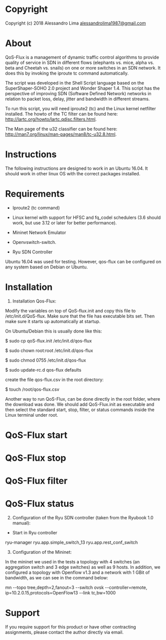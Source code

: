 # Copyright
Copyright (c) 2018 Alessandro Lima alessandrolima1987@gmail.com

# About
QoS-Flux is a management of dynamic traffic control algorithms to provide quality of service in SDN in different flows (elephants vs. mice, alpha vs. beta and Cheetah vs. snails) on one or more switches in an SDN network. It does this by invoking the iproute tc command automatically. 

The script was developed in the Shell Script language based on the SuperShaper-SOHO 2.0 project and Wonder Shaper 1.4. This script has the perspective of improving SDN (Software Defined Network) networks in relation to packet loss, delay, jitter and bandwidth in different streams.

To run this script, you will need iproute2 (tc) and the Linux kernel netfilter installed. The howto of the TC filter can be found here: http://lartc.org/howto/lartc.qdisc.filters.html.

The Man page of the u32 classifier can be found here: http://man7.org/linux/man-pages/man8/tc-u32.8.html.

# Instructions
 
The following instructions are designed to work in an Ubuntu 16.04. It should work in other linux OS with the correct packages installed.

# Requirements

- Iproute2 (tc command)

- Linux kernel with support for HFSC and fq_codel schedulers (3.6 should work, but use 3.12 or later for better performance).

- Mininet Network Emulator

- Openvswitch-switch.

- Ryu SDN Controller 

Ubuntu 16.04 was used for testing. However, qos-flux can be configured on any system based on Debian or Ubuntu.

# Installation

1) Installation Qos-Flux:

Modify the variables on top of QoS-flux.init and copy this file to /etc/init.d/QoS-flux. Make sure that the file has executable bits set. Then make sure it starts up automatically at startup.

On Ubuntu/Debian this is usually done like this:

$ sudo cp qoS-flux.init /etc/init.d/qos-flux

$ sudo chown root:root /etc/init.d/qos-flux

$ sudo chmod 0755 /etc/init.d/qos-flux

$ sudo update-rc.d qos-flux defaults

create the file qos-flux.csv in the root directory:

$ touch /root/qos-flux.csv

Another way to run QoS-Flux, can be done directly in the root folder, where the download was done. We should add QoS-Flux.init as executable and then select the standard start, stop, filter, or status commands inside the Linux terminal under root.

# QoS-Flux start

# QoS-Flux stop

# QoS-Flux filter

# QoS-Flux status

2) Configuration of the Ryu SDN controller (taken from the Ryubook 1.0 manual):

- Start in Ryu controller

ryu-manager ryu.app.simple_switch_13 ryu.app.rest_conf_switch

3) Configuration of the Mininet:

In the mininet we used in the tests a topology with 4 switches (an aggregation switch and 3 edge switches) as well as 9 hosts. In addition, we configured a topology with Openflow v1.3 and a network with 1 GBit of bandwidth, as we can see in the command below:

mn --topo tree,depth=2,fanout=3 --switch ovsk --controller=remote, ip=10.2.0.15,protocols=OpenFlow13 --link tc,bw=1000

# Support

If you require support for this product or have other contracting assignments, please contact the author directly via email.


